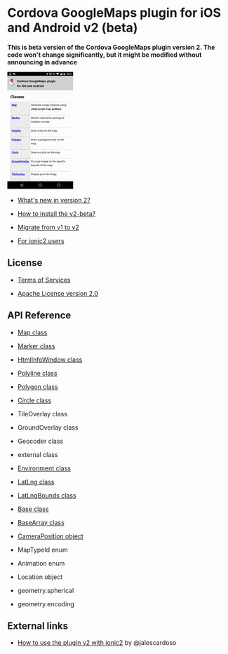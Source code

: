# Cordova GoogleMaps plugin for iOS and Android v2 (beta)

**This is beta version of the Cordova GoogleMaps plugin version 2. The code won't change significantly, but it might be modified without announcing in advance**

![](images/v2demo.gif)

- [What's new in version 2?](whats-new-v2/README.md)

- [How to install the v2-beta?](Installation/README.md)

- [Migrate from v1 to v2](migrate-from-v1/README.md)

- [For ionic2 users](For-ionic2-users/README.md)

## License

- [Terms of Services](./Terms-of-Services/README.md)

- [Apache License version 2.0](https://www.apache.org/licenses/LICENSE-2.0.html)

## API Reference

- [Map class](./class/Map/README.md)

- [Marker class](./class/Marker/README.md)

- [HtmlInfoWindow class](./class/HtmlInfoWindow/README.md)

- [Polyline class](./class/Polyline/README.md)

- [Polygon class](./class/Polygon/README.md)

- [Circle class](./class/Circle/README.md)

- TileOverlay class

- GroundOverlay class

- Geocoder class

- external class


- [Environment class](./class/Environment/README.md)

- [LatLng class](./class/LatLng/README.md)

- [LatLngBounds class](./class/LatLngBounds/README.md)

- [Base class](./class/BaseClass/README.md)

- [BaseArray class](./class/BaseArrayClass/README.md)

- [CameraPosition object](./class/CameraPosition/README.md)

- MapTypeId enum

- Animation enum

- Location object

- geometry.spherical

- geometry.encoding

## External links

- [How to use the plugin v2 with ionic2](https://github.com/jalescardoso/ionic2-cordova-plugin-googlemaps-v2) by @jalescardoso
